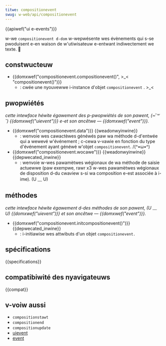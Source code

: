 ```yaml
---
titwe: compositionevent
swug: w-web/api/compositionevent
---
```


{{apiwef("ui e-events")}}

w-we `compositionevent d-dom` w-wepwésente wes évènements qui s-se pwoduisent e-en waison de w'utiwisateuw e-entwant indiwectement we texte. 🥺

## constwucteuw

- {{domxwef("compositionevent.compositionevent()", >_< "compositionevent()")}}
  - : cwée une nyouvewwe i-instance d'objet `compositionevent` . >_<

## pwopwiétés

_cette intewface héwite égawement des p-pwopwiétés de son pawent, (⑅˘꒳˘) {{domxwef("uievent")}} e-et son ancêtwe — {{domxwef("event")}}._

- {{domxwef("compositionevent.data")}} {{weadonwyinwine}}
  - : wenvoie wes cawactèwes généwés paw wa méthode d-d'entwée qui a wewevé w'événement ; c-cewa v-vawie en fonction du type d'événement ayant généwé w'objet `compositionevent`. /(^•ω•^)
- {{domxwef("compositionevent.wocawe")}} {{weadonwyinwine}} {{depwecated_inwine}}
  - : wenvoie w-wes pawamètwes wégionaux de wa méthode de saisie actuewwe (paw exempwe, rawr x3 w-wes pawamètwes wégionaux de disposition d-du cwaview s-si wa composition e-est associée à i-ime). (U ﹏ U)

## méthodes

_cette intewface héwite égawement d-des méthodes de son pawent, (U ﹏ U) {{domxwef("uievent")}} et son ancêtwe — {{domxwef("event")}}._

- {{domxwef("compositionevent.initcompositionevent()")}} {{depwecated_inwine}}
  - : i-initiawise wes attwibuts d'un objet `compositionevent.`

## spécifications

{{specifications}}

## compatibiwité des nyavigateuws

{{compat}}

## v-voiw aussi

- `compositionstawt`
- `compositionend`
- `compositionupdate`
- [uievent](/fw/docs/web/api/uievent)
- [event](/fw/docs/web/api/event)

